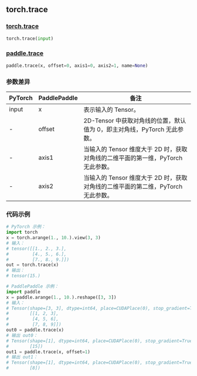 ## torch.trace
### [torch.trace](https://pytorch.org/docs/stable/generated/torch.trace.html?highlight=trace#torch.trace)
```python
torch.trace(input)
```
### [paddle.trace](https://www.paddlepaddle.org.cn/documentation/docs/zh/api/paddle/trace_cn.html)
```python
paddle.trace(x, offset=0, axis1=0, axis2=1, name=None)
```

### 参数差异
| PyTorch       | PaddlePaddle | 备注                                                   |
| ------------- | ------------ | ------------------------------------------------------ |
| input           | x            | 表示输入的 Tensor。               |
| -        | offset            | 2D-Tensor 中获取对角线的位置，默认值为 0，即主对角线，PyTorch 无此参数。                  |
| -           |axis1            | 当输入的 Tensor 维度大于 2D 时，获取对角线的二维平面的第一维，PyTorch 无此参数。               |
| -        | axis2            | 当输入的 Tensor 维度大于 2D 时，获取对角线的二维平面的第二维，PyTorch 无此参数。                   |

### 代码示例
``` python
# PyTorch 示例：
import torch
x = torch.arange(1., 10.).view(3, 3)
# 输入：
# tensor([[1., 2., 3.],
#         [4., 5., 6.],
#         [7., 8., 9.]])
out = torch.trace(x)
# 输出：
# tensor(15.)
```

``` python
# PaddlePaddle 示例：
import paddle
x = paddle.arange(1., 10.).reshape([3, 3])
# 输入：
# Tensor(shape=[3, 3], dtype=int64, place=CUDAPlace(0), stop_gradient=True,
#        [[1, 2, 3],
#         [4, 5, 6],
#         [7, 8, 9]])
out0 = paddle.trace(x)
# 输出 out0：
# Tensor(shape=[1], dtype=int64, place=CUDAPlace(0), stop_gradient=True,
#        [15])
out1 = paddle.trace(x, offset=1)
# 输出 out1：
# Tensor(shape=[1], dtype=int64, place=CUDAPlace(0), stop_gradient=True,
#        [8])
```
